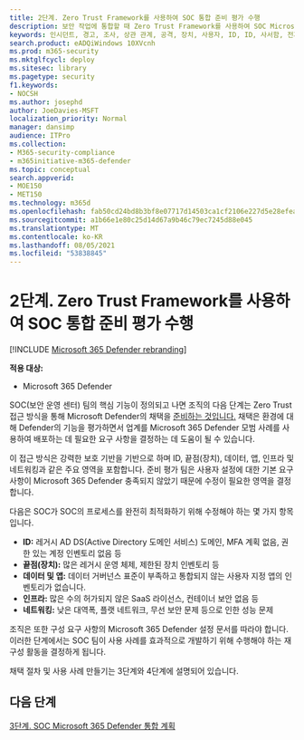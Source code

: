 ```yaml
---
title: 2단계. Zero Trust Framework를 사용하여 SOC 통합 준비 평가 수행
description: 보안 작업에 통합할 때 Zero Trust Framework를 사용하여 SOC Microsoft 365 Defender 준비 평가를 수행하는 기본 설정입니다.
keywords: 인시던트, 경고, 조사, 상관 관계, 공격, 장치, 사용자, ID, ID, 사서함, 전자 메일, 365, microsoft, m365, 인시던트 대응, 사이버 공격, 보안 작업, soc
search.product: eADQiWindows 10XVcnh
ms.prod: m365-security
ms.mktglfcycl: deploy
ms.sitesec: library
ms.pagetype: security
f1.keywords:
- NOCSH
ms.author: josephd
author: JoeDavies-MSFT
localization_priority: Normal
manager: dansimp
audience: ITPro
ms.collection:
- M365-security-compliance
- m365initiative-m365-defender
ms.topic: conceptual
search.appverid:
- MOE150
- MET150
ms.technology: m365d
ms.openlocfilehash: fab50cd24bd8b3bf8e07717d14503ca1cf2106e227d5e28efea25f87e80b4455
ms.sourcegitcommit: a1b66e1e80c25d14d67a9b46c79ec7245d88e045
ms.translationtype: MT
ms.contentlocale: ko-KR
ms.lasthandoff: 08/05/2021
ms.locfileid: "53838845"
---
```

# <a name="step-2-perform-a-soc-integration-readiness-assessment-using-the-zero-trust-framework"></a>2단계. Zero Trust Framework를 사용하여 SOC 통합 준비 평가 수행

[!INCLUDE [Microsoft 365 Defender rebranding](../includes/microsoft-defender.md)]

**적용 대상:**
- Microsoft 365 Defender

SOC(보안 운영 센터) 팀의 핵심 기능이 정의되고 나면 조직의 다음 단계는 Zero Trust 접근 방식을 통해 Microsoft Defender의 채택을 [준비하는 것입니다.](/security/zero-trust/) 채택은 환경에 대해 Defender의 기능을 평가하면서 업계를 Microsoft 365 Defender 모범 사례를 사용하여 배포하는 데 필요한 요구 사항을 결정하는 데 도움이 될 수 있습니다. 

이 접근 방식은 강력한 보호 기반을 기반으로 하며 ID, 끝점(장치), 데이터, 앱, 인프라 및 네트워킹과 같은 주요 영역을 포함합니다. 준비 평가 팀은 사용자 설정에 대한 기본 요구 사항이 Microsoft 365 Defender 충족되지 않았기 때문에 수정이 필요한 영역을 결정합니다. 

다음은 SOC가 SOC의 프로세스를 완전히 최적화하기 위해 수정해야 하는 몇 가지 항목입니다.

- **ID:**     레거시 AD DS(Active Directory 도메인 서비스) 도메인, MFA 계획 없음, 권한 있는 계정 인벤토리 없음 등
- **끝점(장치):**  많은 레거시 운영 체제, 제한된 장치 인벤토리 등
- **데이터 및 앱:**    데이터 거버넌스 표준이 부족하고 통합되지 않는 사용자 지정 앱의 인벤토리가 없습니다.
- **인프라:**   많은 수의 허가되지 않은 SaaS 라이선스, 컨테이너 보안 없음 등
- **네트워킹:**   낮은 대역폭, 플랫 네트워크, 무선 보안 문제 등으로 인한 성능 문제

조직은 또한 [](m365d-enable.md) 구성 요구 사항의 Microsoft 365 Defender 설정 문서를 따라야 합니다. 이러한 단계에서는 SOC 팀이 사용 사례를 효과적으로 개발하기 위해 수행해야 하는 재구성 활동을 결정하게 됩니다. 

채택 절차 및 사용 사례 만들기는 3단계와 4단계에 설명되어 있습니다.

## <a name="next-step"></a>다음 단계

[3단계. SOC Microsoft 365 Defender 통합 계획](integrate-microsoft-365-defender-secops-services.md)
